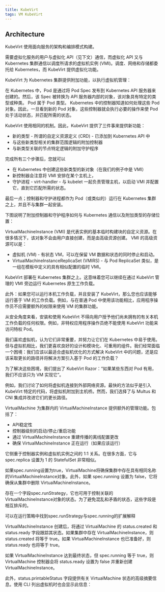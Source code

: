 ```yaml
---
title: KubeVirt
tags: VM KubeVirt
---
```



<!--more-->

## Architecture

KubeVirt 使用面向服务的架构和编排模式构建。


需要虚拟化服务的用户与虚拟化 API（见下文）通信，而虚拟化 API 又与 Kubernetes 集群通信以调度所请求的虚拟机实例 (VMI)。调度、网络和存储都委托给 Kubernetes，而 KubeVirt 提供虚拟化功能。


KubeVirt 为 Kubernetes 集群提供附加功能，以执行虚拟机管理：

在 Kubernetes 中，Pod 是通过将 Pod Spec 发布到 Kubernetes API 服务器来创建的。然后，该 Spec 被转换为 API 服务器内部的对象，该对象具有特定的类型或种类。 Pod 属于 Pod 类型。 Kubernetes 中的控制器知道如何处理这些 Pod 对象。因此，一旦看到新的 Pod 对象，这些控制器就会执行必要的操作来使 Pod 处于活动状态，并匹配所需的状态。

KubeVirt 使用相同的机制。因此，KubeVirt 提供了三件事来提供新功能：

- 新的类型 - 所谓的自定义资源定义 (CRD) - 已添加到 Kubernetes API 中
- 与这些新类型相关的集群范围逻辑的附加控制器
- 与新类型关联的节点特定逻辑的附加守护程序


完成所有三个步骤后，您就可以

- 在 Kubernetes 中创建这些新类型的新对象（在我们的例子中是 VMI）
- 新控制器会注意将 VMI 安排在某个主机上，
- 守护进程 - virt-handler - 与 kubelet 一起负责管理主机，以启动 VMI 并配置它，直到它匹配所需的状态。


最后一点；控制器和守护进程都作为 Pod（或类似的）运行在 Kubernetes 集群之上，并且不与集群一起安装。

下图说明了附加控制器和守护程序如何与 Kubernetes 通信以及附加类型的存储位置：



VirtualMachineInstance (VMI) 是代表实例的基本临时构建块的自定义资源。在很多情况下，该对象不会由用户直接创建，而是由高级资源创建。 VMI 的高级资源可以是：


- 虚拟机 (VM) - 有状态 VM，可以在保留 VM 数据和状态的同时停止和启动。
- VirtualMachineInstanceReplicaSet (VMIRS) - 与 Pod ReplicaSet 类似，是一组在模板中定义的具有相似配置的临时 VMI。

KubeVirt 部署在 Kubernetes 集群之上。这意味着您可以继续在通过 KubeVirt 管理的 VMI 旁边运行 Kubernetes 原生工作负载。

此外：如果您可以运行本机工作负载，并且安装了 KubeVirt，那么您也应该能够运行基于 VM 的工作负载。例如，与在普通 Pod 中使用该功能相比，应用程序操作员不应需要额外的权限来使用 VM 的集群功能。

从安全角度来看，安装和使用 KubeVirt 不得向用户授予他们尚未拥有的有关本机工作负载的任何权限。例如，非特权应用程序操作员绝不能使用 KubeVirt 功能来访问特权 Pod。

我们喜欢虚拟机，认为它们非常重要，并努力让它们在 Kubernetes 中易于使用。但与虚拟机相比，我们更喜欢良好的设计和模块化、可重用的组件。我们经常面临一个困境：我们应该以最适合虚拟机优化的方式解决 KubeVirt 中的问题，还是应该采取更长的路径并将解决方案引入基于 Pod 的工作负载？

为了解决这些困境，我们提出了 KubeVirt Razor：“如果某些东西对 Pod 有用，我们不应该只为 VM 实现它”。

例如，我们讨论了如何将虚拟机连接到外部网络资源。最快的方法似乎是引入 KubeVirt 特定的代码，将虚拟机附加到主机桥。然而，我们选择了与 Multus 和 CNI 集成并改进它们的更长路径。



VirtualMachine 为集群内的 VirtualMachineInstance 提供额外的管理功能。包括了：

- API稳定性
- 控制器级别的启动/停止/重启功能
- 通过 VirtualMachineInstance 重建传播的离线配置更改
- 确保 VirtualMachineInstance 正在运行（如果应该运行）

它侧重于控制器实例和虚拟机实例之间的 1:1 关系。在很多方面，它与 spec.replica 设置为 1 的 StatefulSet 非常相似。

如果spec.running设置为true，VirtualMachine将确保集群中存在具有相同名称的VirtualMachineInstance对象。此外，如果 spec.running 设置为 false，它将确保从集群中删除 VirtualMachineInstance。

存在一个字段spec.runStrategy，它也可用于控制关联的VirtualMachineInstance对象的状态。为了避免混乱和矛盾的状态，这些字段是相互排斥的。

可以在运行策略中找到spec.runStrategy与spec.running的扩展解释

VirtualMachineInstance 创建后，将通过 VirtualMachine 的 status.created 和 status.ready 字段跟踪其状态。如果集群中存在 VirtualMachineInstance，则 status.created 将等于 true。如果 VirtualMachineInstance 也已准备好，则 status.ready 也将等于 true。

如果 VirtualMachineInstance 达到最终状态，但 spec.running 等于 true，则 VirtualMachine 控制器会将 status.ready 设置为 false 并重新创建 VirtualMachineInstance。

此外，status.printableStatus 字段提供有关 VirtualMachine 状态的高级摘要信息。使用 CLI 列出虚拟机时也会显示此信息：